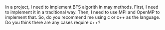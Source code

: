 In a project, I need to implement BFS algorith in may methods. First, I need to implement it in a traditional way. Then, I need to use MPI and OpenMP to implement that. So, do you recommend me using c or c++ as the language. Do you think there are any cases require c++?